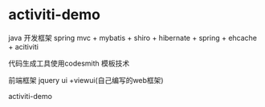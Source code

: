 activiti-demo
====================
java 开发框架 spring mvc + mybatis + shiro + hibernate + spring + ehcache + acitiviti    

代码生成工具使用codesmith 模板技术


前端框架 jquery ui +viewui(自己编写的web框架)

activiti-demo

